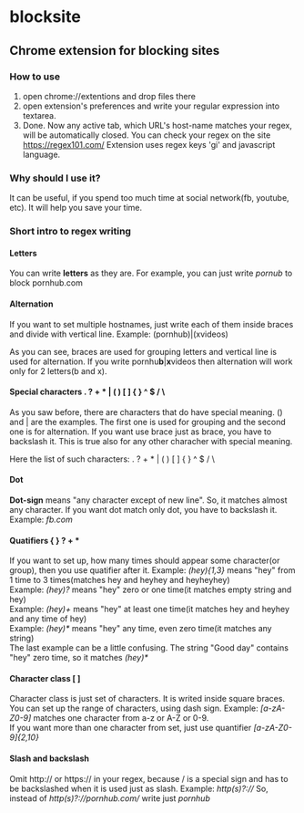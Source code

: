 # blocksite
## Chrome extension for blocking sites
### How to use
1. open chrome://extentions and drop files there
2. open extension's preferences and write your regular expression into textarea.
3. Done.
Now any active tab, which URL's host-name matches your regex, will be automatically closed.
You can check your regex on the site https://regex101.com/
Extension uses regex keys 'gi' and javascript language.

### Why should I use it?
It can be useful, if you spend too much time at social network(fb, youtube, etc). It will help you save your time. 

### Short intro to regex writing
#### Letters
You can write **letters** as they are. For example, you can just write _pornub_ to block pornhub.com

#### Alternation
If you want to set multiple hostnames, just write each of them inside braces and divide with vertical line.
Example: (pornhub)|(xvideos)

As you can see, braces are used for grouping letters and vertical line is used for alternation. If you write pornhu**b**|**x**videos then alternation will work only for 2 letters(b and x).

#### Special characters . ? + * | ( ) [ ] { } ^ $ / \ 
As you saw before, there are characters that do have special meaning. () and | are the examples.
The first one is used for grouping and the second one is for alternation. If you want use brace just as brace, you have to backslash it. This is true also for any other characher with special meaning. 

Here the list of such characters:  . ? + * | ( ) [ ] { } ^ $ / \ 

#### Dot
**Dot-sign** means "any character except of new line". So, it matches almost any character. If you want dot match only dot, you have to backslash it. Example: _fb\.com_

#### Quatifiers { } ? + * 
If you want to set up, how many times should appear some character(or group), then you use quatifier after it.
Example: _(hey){1,3}_ means "hey" from 1 time to 3 times(matches hey and heyhey and heyheyhey)  
Example: _(hey)?_ means "hey" zero or one time(it matches empty string and hey)  
Example: _(hey)+_ means "hey" at least one time(it matches hey and heyhey and any time of hey)  
Example: _(hey)*_ means "hey" any time, even zero time(it matches any string)  
The last example can be a little confusing. The string "Good day" contains "hey" zero time, so it matches _(hey)*_

#### Character class [ ]
Character class is just set of characters. It is writed inside square braces. You can set up the range of characters, using dash sign.
Example: _[a-zA-Z0-9]_ matches one character from a-z or A-Z or 0-9.  
If you want more than one character from set, just use quantifier _[a-zA-Z0-9]{2,10}_

#### Slash and backslash
Omit http:// or https:// in your regex, because / is a special sign and has to be backslashed when it is used just as slash. Example: _http(s)?:\/\/_
So, instead of _http(s)?:\/\/pornhub.com\/_ write just _pornhub_




